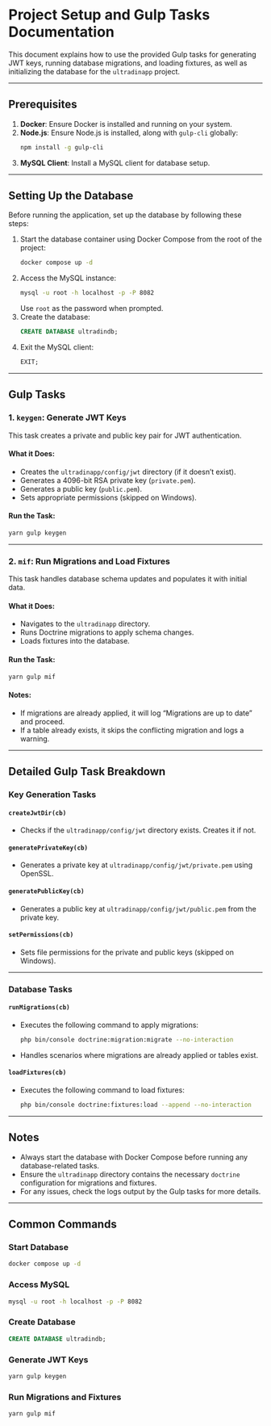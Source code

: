 # Project Setup and Gulp Tasks Documentation

This document explains how to use the provided Gulp tasks for generating JWT keys, running database migrations, and loading fixtures, as well as initializing the database for the `ultradinapp` project.

---

## Prerequisites

1. **Docker**: Ensure Docker is installed and running on your system.
2. **Node.js**: Ensure Node.js is installed, along with `gulp-cli` globally:
   ```bash
   npm install -g gulp-cli
   ```
3. **MySQL Client**: Install a MySQL client for database setup.

---

## Setting Up the Database

Before running the application, set up the database by following these steps:

1. Start the database container using Docker Compose from the root of the project:
   ```bash
   docker compose up -d
   ```
2. Access the MySQL instance:
   ```bash
   mysql -u root -h localhost -p -P 8082
   ```
   Use `root` as the password when prompted.
3. Create the database:
   ```sql
   CREATE DATABASE ultradindb;
   ```
4. Exit the MySQL client:
   ```sql
   EXIT;
   ```

---

## Gulp Tasks

### 1. `keygen`: Generate JWT Keys

This task creates a private and public key pair for JWT authentication.

#### What it Does:
- Creates the `ultradinapp/config/jwt` directory (if it doesn’t exist).
- Generates a 4096-bit RSA private key (`private.pem`).
- Generates a public key (`public.pem`).
- Sets appropriate permissions (skipped on Windows).

#### Run the Task:
```bash
yarn gulp keygen
```

---

### 2. `mif`: Run Migrations and Load Fixtures

This task handles database schema updates and populates it with initial data.

#### What it Does:
- Navigates to the `ultradinapp` directory.
- Runs Doctrine migrations to apply schema changes.
- Loads fixtures into the database.

#### Run the Task:
```bash
yarn gulp mif
```

#### Notes:
- If migrations are already applied, it will log “Migrations are up to date” and proceed.
- If a table already exists, it skips the conflicting migration and logs a warning.

---

## Detailed Gulp Task Breakdown

### Key Generation Tasks

#### `createJwtDir(cb)`
- Checks if the `ultradinapp/config/jwt` directory exists. Creates it if not.

#### `generatePrivateKey(cb)`
- Generates a private key at `ultradinapp/config/jwt/private.pem` using OpenSSL.

#### `generatePublicKey(cb)`
- Generates a public key at `ultradinapp/config/jwt/public.pem` from the private key.

#### `setPermissions(cb)`
- Sets file permissions for the private and public keys (skipped on Windows).

---

### Database Tasks

#### `runMigrations(cb)`
- Executes the following command to apply migrations:
  ```bash
  php bin/console doctrine:migration:migrate --no-interaction
  ```
- Handles scenarios where migrations are already applied or tables exist.

#### `loadFixtures(cb)`
- Executes the following command to load fixtures:
  ```bash
  php bin/console doctrine:fixtures:load --append --no-interaction
  ```

---

## Notes

- Always start the database with Docker Compose before running any database-related tasks.
- Ensure the `ultradinapp` directory contains the necessary `doctrine` configuration for migrations and fixtures.
- For any issues, check the logs output by the Gulp tasks for more details.

---

## Common Commands

### Start Database
```bash
docker compose up -d
```

### Access MySQL
```bash
mysql -u root -h localhost -p -P 8082
```

### Create Database
```sql
CREATE DATABASE ultradindb;
```

### Generate JWT Keys
```bash
yarn gulp keygen
```

### Run Migrations and Fixtures
```bash
yarn gulp mif
```

